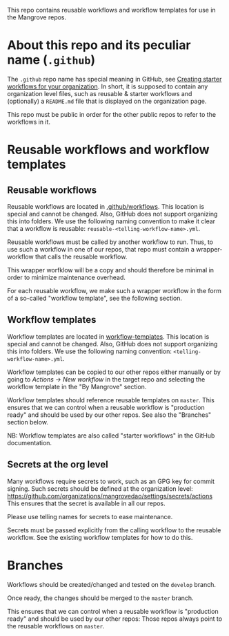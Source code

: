 This repo contains reusable workflows and workflow templates for use in the Mangrove repos.

# About this repo and its peculiar name (`.github`)
The `.github` repo name has special meaning in GitHub, see [Creating starter workflows for your organization](https://docs.github.com/en/actions/using-workflows/creating-starter-workflows-for-your-organization).
In short, it is supposed to contain any organization level files, such as reusable & starter workflows and (optionally) a `README.md` file that is displayed on the organization page.

This repo must be public in order for the other public repos to refer to the workflows in it.

# Reusable workflows and workflow templates
## Reusable workflows
Reusable workflows are located in [.github/workflows](.github/workflows). This location is special and cannot be changed. Also, GitHub does not support organizing this into folders.
We use the following naming convention to make it clear that a workflow is reusable: `reusable-<telling-workflow-name>.yml`.

Reusable workflows must be called by another workflow to run. Thus, to use such a workflow in one of our repos, that repo must contain a wrapper-workflow that calls the reusable workflow.

This wrapper worfklow will be a copy and should therefore be minimal in order to minimize maintenance overhead.

For each reusable workflow, we make such a wrapper workflow in the form of a so-called "workflow template", see the following section.


## Workflow templates
Workflow templates are located in [workflow-templates](workflow-templates). This location is special and cannot be changed. Also, GitHub does not support organizing this into folders.
We use the following naming convention: `<telling-workflow-name>.yml`.

Workflow templates can be copied to our other repos either manually or by going to *Actions -> New workflow* in the target repo and selecting the workflow template in the "By Mangrove" section.

Workflow templates should reference reusable templates on `master`. This ensures that we can control when a reusable workflow is "production ready" and should be used by our other repos.
See also the "Branches" section below.

NB: Workflow templates are also called "starter workflows" in the GitHub documentation.


## Secrets at the org level
Many workflows require secrets to work, such as an GPG key for commit signing. Such secrets should be defined at the organization level: https://github.com/organizations/mangrovedao/settings/secrets/actions
This ensures that the secret is available in all our repos.

Please use telling names for secrets to ease maintenance.

Secrets must be passed explicitly from the calling workflow to the reusable workflow. See the existing workflow templates for how to do this.


# Branches
Workflows should be created/changed and tested on the `develop` branch.

Once ready, the changes should be merged to the `master` branch.

This ensures that we can control when a reusable workflow is "production ready" and should be used by our other repos: Those repos always point to the reusable workflows on `master`.
